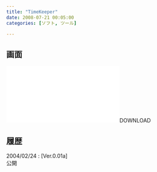 ```yaml
---
title: "TimeKeeper"
date: 2008-07-21 00:05:00
categories: [ソフト, ツール]

---
```


## 画面

![][1]DOWNLOAD</a>
  


 [1]: /files/tmkp001a.lzh "tmkp001a.lzh"

## 履歴

2004/02/24
: [Ver.0.01a]<br />公開
